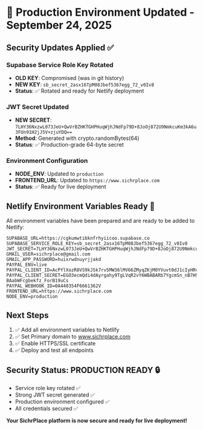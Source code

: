 # 🔐 Production Environment Updated - September 24, 2025

## Security Updates Applied ✅

### Supabase Service Role Key Rotated
- **OLD KEY**: Compromised (was in git history)
- **NEW KEY**: `sb_secret_2asx16TpM08Jbef5367egg_72_v0Iv8`
- **Status**: ✅ Rotated and ready for Netlify deployment

### JWT Secret Updated
- **NEW SECRET**: `7LHY36NxzwL073JeU+QwVrBZHKTGHPHuqWjhJNdFp79D+8JoOj872U9NmkcuKm3kA6u3FUn91H2jJ5V+zjuYDQ==`
- **Method**: Generated with crypto.randomBytes(64)
- **Status**: ✅ Production-grade 64-byte secret

### Environment Configuration
- **NODE_ENV**: Updated to `production`
- **FRONTEND_URL**: Updated to `https://www.sichrplace.com`
- **Status**: ✅ Ready for live deployment

## Netlify Environment Variables Ready 🚀

All environment variables have been prepared and are ready to be added to Netlify:

```env
SUPABASE_URL=https://cgkumwtibknfrhyiicoo.supabase.co
SUPABASE_SERVICE_ROLE_KEY=sb_secret_2asx16TpM08Jbef5367egg_72_v0Iv8
JWT_SECRET=7LHY36NxzwL073JeU+QwVrBZHKTGHPHuqWjhJNdFp79D+8JoOj872U9NmkcuKm3kA6u3FUn91H2jJ5V+zjuYDQ==
GMAIL_USER=sichrplace@gmail.com
GMAIL_APP_PASSWORD=huixrwdnuyrjjakd
PAYPAL_ENV=live
PAYPAL_CLIENT_ID=AcPYlXozR8VS9kJSk7rv5MW36lMV66ZMyqZKjM0YVuvt0dJ1cIyHRvDmGeux0qu3gBOh6XswI5gin2WO
PAYPAL_CLIENT_SECRET=EGO3ecmQdi4dAyrgahy9TgLVqR2vY6WBABARb7YgcmSn_nB7H9Sp6sEE-BAabWFcgbekfz_ForB19uCs
PAYPAL_WEBHOOK_ID=0A440354F6661362V
FRONTEND_URL=https://www.sichrplace.com
NODE_ENV=production
```

## Next Steps
1. ✅ Add all environment variables to Netlify
2. ✅ Set Primary domain to www.sichrplace.com
3. ✅ Enable HTTPS/SSL certificate
4. ✅ Deploy and test all endpoints

## Security Status: PRODUCTION READY 🔒
- Service role key rotated ✅
- Strong JWT secret generated ✅
- Production environment configured ✅
- All credentials secured ✅

**Your SichrPlace platform is now secure and ready for live deployment!**